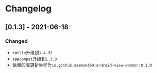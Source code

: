 # Changelog

## [0.1.3] - 2021-06-18

### Changed

- `kotlin`升级到`1.4.32`
- `appcompat`升级到`1.3.0`
- 依赖的库更新坐标为`io.github.daemon369:android-view-common:0.1.0`